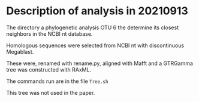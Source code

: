 # Description of analysis in 20210913

The directory a phylogenetic analysis OTU 6 the determine its closest neighbors
in the NCBI nt database.

Homologous sequences were selected from NCBI nt with discontinuous Megablast.

These were, renamed with rename.py, aligned with Mafft and a GTRGamma tree was constructed with RAxML.

The commands run are in the file `Tree.sh`

This tree was not used in the paper. 
